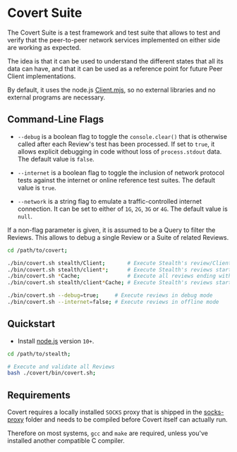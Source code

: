
# Covert Suite

The Covert Suite is a test framework and test suite that allows to test
and verify that the peer-to-peer network services implemented on either
side are working as expected.

The idea is that it can be used to understand the different states that
all its data can have, and that it can be used as a reference point for
future Peer Client implementations.

By default, it uses the node.js [Client.mjs](../stealth/source/Client.mjs),
so no external libraries and no external programs are necessary.


## Command-Line Flags

- `--debug` is a boolean flag to toggle the `console.clear()` that is
  otherwise called after each Review's test has been processed.
  If set to `true`, it allows explicit debugging in code without loss of
  `process.stdout` data. The default value is `false`.

- `--internet` is a boolean flag to toggle the inclusion of network
  protocol tests against the internet or online reference test suites.
  The default value is `true`.

- `--network` is a string flag to emulate a traffic-controlled internet
  connection. It can be set to either of `1G`, `2G`, `3G` or `4G`.
  The default value is `null`.

If a non-flag parameter is given, it is assumed to be a Query to filter
the Reviews. This allows to debug a single Review or a Suite of related
Reviews.

```bash
cd /path/to/covert;

./bin/covert.sh stealth/Client;       # Execute Stealth's review/Client.mjs
./bin/covert.sh stealth/client*;      # Execute Stealth's reviews starting with "client"
./bin/covert.sh *Cache;               # Execute all reviews ending with "Cache"
./bin/covert.sh stealth/client*Cache; # Execute Stealth's reviews starting with "client" and ending with "Cache"

./bin/covert.sh --debug=true;     # Execute reviews in debug mode
./bin/covert.sh --internet=false; # Execute reviews in offline mode
```


## Quickstart

- Install [node.js](https://nodejs.org/en/download) version `10+`.

```bash
cd /path/to/stealth;

# Execute and validate all Reviews
bash ./covert/bin/covert.sh;
```


## Requirements

Covert requires a locally installed `SOCKS` proxy that is shipped in the
[socks-proxy](/covert/sketch/socks-proxy) folder and needs to be compiled
before Covert itself can actually run.

Therefore on most systems, `gcc` and `make` are required, unless you've
installed another compatible C compiler.

